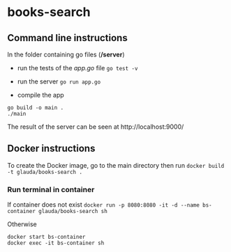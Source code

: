 # books-search

## Command line instructions 

In the folder containing go files (**/server**)

* run the tests of the *app.go* file
`go test -v`

* run the server
`go run app.go`

* compile the app
```
go build -o main .
./main
```

The result of the server can be seen at http://localhost:9000/ 

## Docker instructions

To create the Docker image, go to the main directory then run
`docker build -t glauda/books-search .`

### Run terminal in container
If container does not exist
`docker run -p 8080:8080 -it -d --name bs-container glauda/books-search sh`

Otherwise
```
docker start bs-container
docker exec -it bs-container sh
```